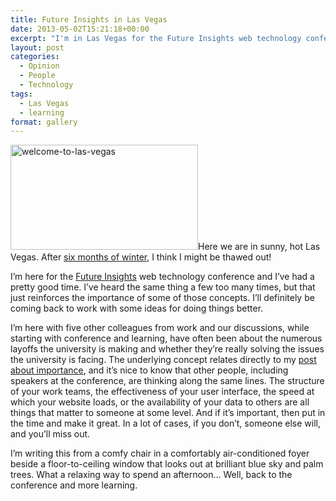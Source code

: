 ```yaml
---
title: Future Insights in Las Vegas
date: 2013-05-02T15:21:18+00:00
excerpt: "I'm in Las Vegas for the Future Insights web technology conference and I've had a pretty good time. I've heard the same thing a few too many times, but that just reinforces the importance of some of those concepts. I'll definitely be coming back to work with some ideas for doing things better."
layout: post
categories:
  - Opinion
  - People
  - Technology
tags:
  - Las Vegas
  - learning
format: gallery
---
```

<span class="gallery"><a href="https://dv8b8dkxht4vb.cloudfront.net/img/welcome-to-las-vegas.jpg" rel="lightbox"><img class="alignright size-medium wp-image-3600" alt="welcome-to-las-vegas" src="https://dv8b8dkxht4vb.cloudfront.net/img/welcome-to-las-vegas-300x168.jpg" width="300" height="168" srcset="https://dv8b8dkxht4vb.cloudfront.net/img/welcome-to-las-vegas-300x168.jpg 300w, https://dv8b8dkxht4vb.cloudfront.net/img/welcome-to-las-vegas-624x351.jpg 624w, https://dv8b8dkxht4vb.cloudfront.net/img/welcome-to-las-vegas.jpg 800w" sizes="(max-width: 300px) 100vw, 300px" /></a></span>Here we are in sunny, hot Las Vegas. After [six months of winter](http://craigmcn.ca/gettin-down.html "Gettin’ down"), I think I might be thawed out!

I&#8217;m here for the [Future Insights](http://futureinsightslive.com/las-vegas-2013/ "Future Insights Live 2013") web technology conference and I&#8217;ve had a pretty good time. I&#8217;ve heard the same thing a few too many times, but that just reinforces the importance of some of those concepts. I&#8217;ll definitely be coming back to work with some ideas for doing things better.

I&#8217;m here with five other colleagues from work and our discussions, while starting with conference and learning, have often been about the numerous layoffs the university is making and whether they&#8217;re really solving the issues the university is facing. The underlying concept relates directly to my [post about importance](http://craigmcn.ca/make-it-important.html "Make It Important"), and it&#8217;s nice to know that other people, including speakers at the conference, are thinking along the same lines. The structure of your work teams, the effectiveness of your user interface, the speed at which your website loads, or the availability of your data to others are all things that matter to someone at some level. And if it&#8217;s important, then put in the time and make it great. In a lot of cases, if you don&#8217;t, someone else will, and you&#8217;ll miss out.

I&#8217;m writing this from a comfy chair in a comfortably air-conditioned foyer beside a floor-to-ceiling window that looks out at brilliant blue sky and palm trees. What a relaxing way to spend an afternoon&#8230; Well, back to the conference and more learning.
